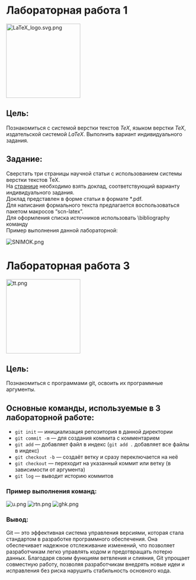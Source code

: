 # Лабораторная работа 1
<img src="https://ltdfoto.ru/images/2024/11/12/LaTeX_logo.svg.png" alt="LaTeX_logo.svg.png" border="0" width="200"/>

## Цель:

  Познакомиться с системой верстки текстов *TeX*, языком верстки *TeX*, издательской системой *LaTeX*. Выполнить вариант индивидуального задания.

## Задание:

  Сверстать три страницы научной статьи с использованием системы верстки текстов TeX.  
На [странице](https://proc.ostis.net/proc/Proceedings%20OSTIS-2024.pdf) необходимо взять доклад, соответствующий варианту индивидуального задания.  
Доклад представлен в форме статьи в формате *.pdf.  
  Для написания формального текста предлагается воспользоваться пакетом макросов “scn-latex”.   
Для оформления списка источников использовать \bibliography команду  
Пример выполнения данной лабораторной:

<img src="https://ltdfoto.ru/images/2024/11/12/SNIMOK.png" alt="SNIMOK.png" border="0" />


# Лабораторная работа 3
<img src="https://ltdfoto.ru/images/2024/11/12/tt.png" alt="tt.png" border="0" width="200"/>

## Цель:

  Познакомиться с программами git, освоить их программные аргументы.


## Основные команды, используемые в 3 лабораторной работе:

* `git init` — инициализация репозитория в данной директории
* `git commit -m` — для создания коммита с комментарием
* `git add` — добавляет файл в индекс (`git add .` добавляет все файлы в индекс)
* `git checkout -b` — создаёт ветку и сразу переключается на неё
* `git checkout` — переходит на указанный коммит или ветку (в зависимости от аргумента)
* `git log` — выводит историю коммитов

### Пример выполнения команд:

<img src="https://ltdfoto.ru/images/2024/11/12/u.png" alt="u.png" border="0" />
<img src="https://ltdfoto.ru/images/2024/11/12/rtn.png" alt="rtn.png" border="0" />
<img src="https://ltdfoto.ru/images/2024/11/12/ghk.png" alt="ghk.png" border="0" />

### Вывод: 

Git — это эффективная система управления версиями, которая стала стандартом в разработке программного обеспечения. Она обеспечивает надежное отслеживание изменений, что позволяет разработчикам легко управлять кодом и предотвращать потерю данных. Благодаря своим функциям ветвления и слияния, Git упрощает совместную работу, позволяя разработчикам внедрять новые идеи и исправления без риска нарушить стабильность основного кода.

